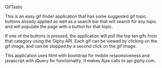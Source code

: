 GifTastic

This is an easy gif finder application that has some suggested gif topic buttons already applied as well as a search bar that will search for any topic and will populate the page with a button for that topic.

If one of the buttons is pressed, the application will pull the top ten gifs from that category using the Giphy API. Each gif can be viewed by clicking on the gif image, and can be stopped by a second click on the gif image.

This application uses html with bootstrap for mobile responsiveness and javascript with jQuery for functionality. It makes Ajax calls to api.giphy.com.
